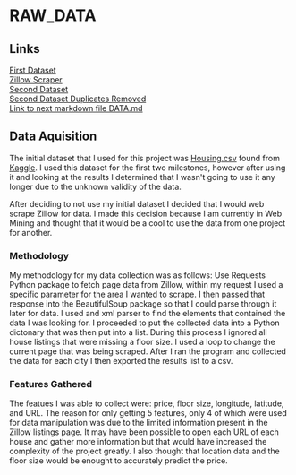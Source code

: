 # RAW_DATA

## Links
[First Dataset](DataSets\Housing.csv)\
[Zillow Scraper](ScrapingZillow.ipynb)\
[Second Dataset](DataSets\ZillowScrape4.10.24.csv)\
[Second Dataset Duplicates Removed](DataSets\4.10.24DuplicatesRemoved.csv)\
[Link to next markdown file DATA.md](DATA.md)

## Data Aquisition
The initial dataset that I used for this project was [Housing.csv](/DataSets\Housing.csv) found from [Kaggle](https://www.kaggle.com/datasets/yasserh/housing-prices-dataset/data). I used this dataset for the first two milestones, however after using it and looking at the results I determined that I wasn't going to use it any longer due to the unknown validity of the data.

After deciding to not use my initial dataset I decided that I would web scrape Zillow for data. I made this decision because I am currently in Web Mining and thought that it would be a cool to use the data from one project for another.

### Methodology
My methodology for my data collection was as follows: Use Requests Python package to fetch page data from Zillow, within my request I used a specific parameter for the area I wanted to scrape. I then passed that response into the BeautifulSoup package so that I could parse through it later for data. I used and xml parser to find the elements that contained the data I was looking for. I proceeded to put the collected data into a Python dictonary that was then put into a list. During this process I ignored all house listings that were missing a floor size. I used a loop to change the current page that was being scraped. After I ran the program and collected the data for each city I then exported the results list to a csv.


### Features Gathered
The featues I was able to collect were: price, floor size, longitude, latitude, and URL. The reason for only getting 5 features, only 4 of which were used for data manipulation was due to the limited information present in the Zillow listings page. It may have been possible to open each URL of each house and gather more information but that would have increased the complexity of the project greatly. I also thought that location data and the floor size would be enought to accurately predict the price.

